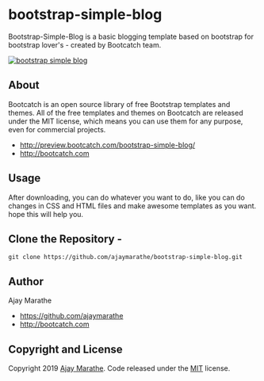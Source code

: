 # bootstrap-simple-blog
Bootstrap-Simple-Blog is a basic blogging template based on bootstrap for bootstrap lover's - created by Bootcatch team.

[![bootstrap simple blog](http://preview.bootcatch.com/bootstrap-simple-blog/img/blog.png)](http://preview.bootcatch.com/bootstrap-simple-blog/)


## About

Bootcatch is an open source library of free Bootstrap templates and themes. All of the free templates and themes on Bootcatch are released under the MIT license, which means you can use them for any purpose, even for commercial projects.

* http://preview.bootcatch.com/bootstrap-simple-blog/
* http://bootcatch.com

## Usage

After downloading, you can do whatever you want to do, like you can do changes in CSS and HTML files and make awesome templates as you want.
hope this will help you.

## Clone the Repository -

`git clone https://github.com/ajaymarathe/bootstrap-simple-blog.git  `

## Author

Ajay Marathe

+ https://github.com/ajaymarathe
+ http://bootcatch.com

## Copyright and License

Copyright 2019 [Ajay Marathe](https://github.com/ajaymarathe). Code released under the [MIT](https://github.com/ajaymarathe/bootstrap-simple-blog/blob/master/LICENSE) license.
